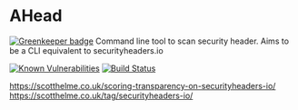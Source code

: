 # AHead

[![Greenkeeper badge](https://badges.greenkeeper.io/mrosenquist/ahead.svg)](https://greenkeeper.io/)
Command line tool to scan security header. Aims to be a CLI equivalent to securityheaders.io


[![Known Vulnerabilities](https://snyk.io/test/github/andigital/ahead/badge.svg?targetFile=package.json)](https://snyk.io/test/github/andigital/ahead?targetFile=package.json)
[![Build Status](https://travis-ci.org/ANDigital/ahead.svg?branch=master)](https://travis-ci.org/ANDigital/ahead)

https://scotthelme.co.uk/scoring-transparency-on-securityheaders-io/
https://scotthelme.co.uk/tag/securityheaders-io/